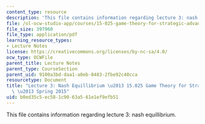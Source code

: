 ```yaml
---
content_type: resource
description: 'This file contains information regarding lecture 3: nash equillibrium.'
file: /ol-ocw-studio-app/courses/15-025-game-theory-for-strategic-advantage-spring-2015/b0ed35c5ec581c9063a561e1ef9efb51_MIT15_025S15_Lec_3.pdf
file_size: 397960
file_type: application/pdf
learning_resource_types:
- Lecture Notes
license: https://creativecommons.org/licenses/by-nc-sa/4.0/
ocw_type: OCWFile
parent_title: Lecture Notes
parent_type: CourseSection
parent_uid: 9100a3bd-daa1-a0eb-8483-2fbe92c40cca
resourcetype: Document
title: "Lecture 3: Nash Equillibrium \u2013 15.025 Game Theory for Strategic Advantage\
  \ \u2013 Spring 2015"
uid: b0ed35c5-ec58-1c90-63a5-61e1ef9efb51
---
```

This file contains information regarding lecture 3: nash equillibrium.
